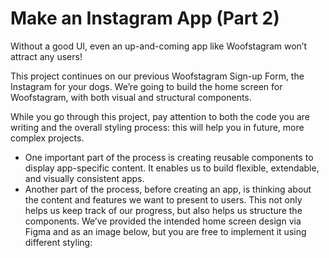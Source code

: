 # Make an Instagram App (Part 2)
Without a good UI, even an up-and-coming app like Woofstagram won’t attract any users!

This project continues on our previous Woofstagram Sign-up Form, the Instagram for your dogs. We’re going to build the home screen for Woofstagram, with both visual and structural components.

While you go through this project, pay attention to both the code you are writing and the overall styling process: this will help you in future, more complex projects.
* One important part of the process is creating reusable components to display app-specific content. It enables us to build flexible, extendable, and visually consistent apps.
* Another part of the process, before creating an app, is thinking about the content and features we want to present to users. This not only helps us keep track of our progress, but also helps us structure the components. We’ve provided the intended home screen design via Figma and as an image below, but you are free to implement it using different styling: